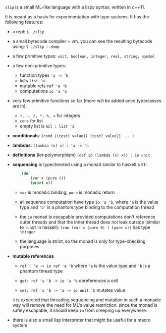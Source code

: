 `slip` is a small ML-like language with a lispy syntax, written in c++11.

It is meant as a basis for experimentation with type systems. It has the
following features:

- a repl: `$ ./slip`
- a small bytecode compiler + vm. you can see the resulting bytecode using: 
  `$ ./slip --dump`

- a few primitive types: `unit, boolean, integer, real, string, symbol`
- a few non-primitive types:
  - function types `'a -> 'b`
  - lists `list 'a`
  - mutable refs `ref 'a 'b`
  - computations `io 'a 'b`
  
- very few primitive functions so far (more will be added once typeclasses are
  in):
  - `+, -, /, *, %, =` for integers
  - `cons` for list
  - empty list is `nil : list 'a`

- **conditionals**: `(cond ((test1 value1) (test2 value2) ... )`
- **lambdas**: `(lambda (x) x) : 'a -> 'a`
- **definitions** (let-polymorphism) `(def id (lambda (x) x)) : io unit`

- **sequencing** is typechecked using a monad similar to haskell's `ST`:

    ```lisp
        (do
            (var x (pure 0))
            (print x))
    ```
    - `var` is monadic binding, `pure` is monadic return
    - all sequence computation have type `io 'a 'b`, where `'a` is the value
      type and `'b'` is a phantom type binding to the computation thread
      
    - the `io` monad is escapable provided computations don't reference outer
      threads and that the inner thread does not leak outside (similar to
      `runST` in haskell): `(run (var x (pure 0) ) (pure x))` has type `integer`
      
    - the language is strict, so the monad is only for type-checking purposes

- **mutable references**
  - `ref : 'a -> io ref 'a 'b` where `'a` is the value type and `'b` is a
    phantom thread type

  - `get: ref 'a 'b -> io 'a 'b` dereferences a cell
  - `set: ref 'a 'b -> 'a -> io unit 'b` mutates value

  it is expected that threading sequencing and mutation in such a monadic way
  will remove the need for ML's value restriction. since the monad is safely
  escapable, it should keep `io` from creeping up everywhere.

- there is also a small lisp interpreter that might be useful for a macro
  system
